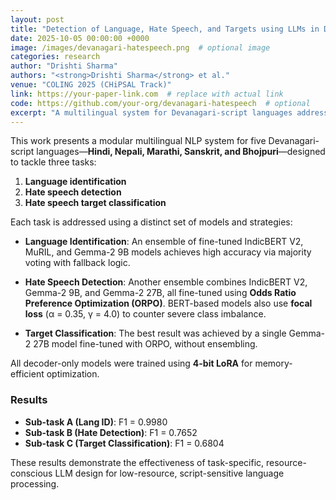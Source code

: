 ```yaml
---
layout: post
title: "Detection of Language, Hate Speech, and Targets using LLMs in Devanagari Script"
date: 2025-10-05 00:00:00 +0000
image: /images/devanagari-hatespeech.png  # optional image
categories: research
author: "Drishti Sharma"
authors: "<strong>Drishti Sharma</strong> et al."
venue: "COLING 2025 (CHiPSAL Track)"
link: https://your-paper-link.com  # replace with actual link
code: https://github.com/your-org/devanagari-hatespeech  # optional
excerpt: "A multilingual system for Devanagari-script languages addressing language ID, hate speech detection, and target classification using LLM ensembles."
---
```


This work presents a modular multilingual NLP system for five Devanagari-script languages—**Hindi, Nepali, Marathi, Sanskrit, and Bhojpuri**—designed to tackle three tasks:

1. **Language identification**  
2. **Hate speech detection**  
3. **Hate speech target classification**

Each task is addressed using a distinct set of models and strategies:

- **Language Identification**: An ensemble of fine-tuned IndicBERT V2, MuRIL, and Gemma-2 9B models achieves high accuracy via majority voting with fallback logic.

- **Hate Speech Detection**: Another ensemble combines IndicBERT V2, Gemma-2 9B, and Gemma-2 27B, all fine-tuned using **Odds Ratio Preference Optimization (ORPO)**. BERT-based models also use **focal loss** (α = 0.35, γ = 4.0) to counter severe class imbalance.

- **Target Classification**: The best result was achieved by a single Gemma-2 27B model fine-tuned with ORPO, without ensembling.

All decoder-only models were trained using **4-bit LoRA** for memory-efficient optimization.

### Results

- **Sub-task A (Lang ID)**: F1 = 0.9980  
- **Sub-task B (Hate Detection)**: F1 = 0.7652  
- **Sub-task C (Target Classification)**: F1 = 0.6804  

These results demonstrate the effectiveness of task-specific, resource-conscious LLM design for low-resource, script-sensitive language processing.
